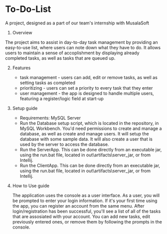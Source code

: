 # To-Do-List

A project, designed as a part of our team's internship with MusalaSoft

1. Overview

The project aims to assist in day-to-day task management by providing an easy-to-use list, where users can note down what they have to do. It allows users to maintain a sense of accoplishment by displaying already completed tasks, as well as tasks that are queued up.

 2. Features

    + task management - users can add, edit or remove tasks, as well as setting tasks as completed
    + prioritizing - users can set a priority to every task that they enter
    + user management - the app is designed to handle multiple users, featuring a register/logic field at start-up


3. Setup guide 

    + Requirements: MySQL Server
    + Run the Database setup script, which is located in the repository, in MySQL Workbench. You'd need permissions to create and manage a database, as well as create and manage users. It will setup the database with some sample data. It wlll also create a user that is used by the server to access the database.
    + Run the ServerApp. This can be done directly from an executable jar, using the run.bat file, located in out\artifacts\server_jar, or from Intellij.
    + Run the ClientApp. This can be done directly from an executable jar, using the run.bat file, located in out\artifacts\server_jar, or from Intellij.


4. How to Use guide

   The application uses the console as a user interface. As a user, you will be prompted to enter your login information. If it's your first time using the app, you can register an account from the same menu. After login/registration has been successful, you'll see a list of all of the tasks that are assosiated with your account. You can add new tasks, edit previously entered ones, or remove them by following the prompts in the console.
